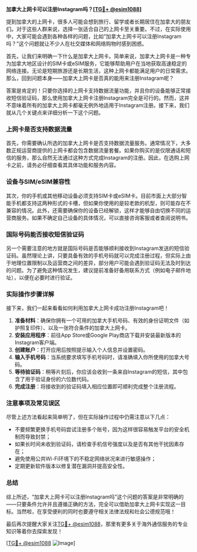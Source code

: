 **加拿大上网卡可以注册Instagram吗？[[TG💪+ @esim1088](https://t.me/s/esim1088)]**

提到加拿大的上网卡，很多人可能会想到旅行、留学或者长期居住在加拿大的朋友们。对于这些人群来说，选择一张适合自己的上网卡至关重要。不过，在实际使用中，大家可能会遇到各种各样的问题，比如“加拿大上网卡可以注册Instagram吗？”这个问题就让不少人在社交媒体和网络购物时感到困惑。

首先，让我们来明确一下什么是加拿大上网卡。简单来说，加拿大上网卡是一种专为加拿大地区设计的SIM卡或eSIM服务，它能够帮助用户在当地获取高速稳定的网络连接。无论是短期旅游还是长期生活，这种上网卡都能满足用户的日常需求。那么，回到问题本身——加拿大上网卡是否真的能用来注册Instagram呢？

答案是肯定的！只要你选择的上网卡支持数据流量功能，并且你的设备能够正常接收短信验证码，那么使用加拿大上网卡注册Instagram完全是可行的。然而，这并不意味着所有的加拿大上网卡都毫无例外地适用于Instagram注册。接下来，我们就从几个关键点来详细分析一下这个问题。

### 上网卡是否支持数据流量

首先，你需要确认所选的加拿大上网卡是否支持数据流量服务。通常情况下，大多数正规运营商提供的上网卡都会包含数据流量套餐。如果你购买的是仅限通话和短信的服务，那么自然无法通过这种方式完成Instagram的注册。因此，在选购上网卡之前，请务必仔细查看其具体功能和服务内容。

### 设备与SIM/eSIM兼容性

其次，你的手机或其他移动设备必须支持SIM卡或eSIM卡。目前市面上大部分智能手机都支持这两种形式的卡槽，但如果你使用的是较老款的机型，则可能存在不兼容的情况。此外，还需要确保你的设备已经解锁，这样才能够自由切换不同的运营商服务。如果不确定自己设备的具体情况，可以直接咨询客服或者查阅说明书。

### 国际号码能否接收短信验证码

另一个需要注意的地方就是国际号码是否能够顺利接收到Instagram发送的短信验证码。虽然理论上讲，只要具备有效的手机号码就可以完成注册过程，但实际上由于地理位置限制以及运营商之间的差异，部分用户可能会遇到验证码无法及时到达的问题。为了避免这种情况发生，建议提前准备好备用联系方式（例如电子邮件地址），以便在必要时进行验证。

### 实际操作步骤详解

接下来，我们一起来看看如何利用加拿大上网卡成功注册Instagram吧！

1. **准备材料**：确保你拥有一个可用的加拿大手机号码、有效的身份证明文件（如护照复印件）、以及一张符合条件的加拿大上网卡。
2. **安装应用程序**：前往App Store或Google Play商店下载并安装最新版本的Instagram客户端。
3. **创建账户**：打开应用后按照提示输入个人信息并设置密码。
4. **输入手机号码**：当系统要求填写手机号码时，请准确填入你所使用的加拿大号码。
5. **等待验证码**：稍等片刻后，你应该会收到一条来自Instagram的短信，其中包含了用于验证身份的六位数代码。
6. **完成注册**：将接收到的验证码填入相应位置即可顺利完成整个注册流程。

### 注意事项及常见误区

尽管上述方法看起来简单明了，但在实际操作过程中仍需注意以下几点：

- 不要频繁更换手机号码尝试注册多个账号，因为这样很容易触发平台的安全机制而导致封禁；
- 如果长时间未收到验证码，请检查手机信号强度以及是否有其他干扰因素存在；
- 避免使用公共Wi-Fi环境下的不稳定网络状况来进行敏感操作；
- 定期更新软件版本以修复潜在漏洞并提高安全性。

### 总结

综上所述，“加拿大上网卡可以注册Instagram吗”这个问题的答案是非常明确的——只要条件允许并且遵循正确的方法，完全可以借助加拿大上网卡实现这一目标。当然啦，在享受便利的同时也要遵守相关法律法规和社会公德规范哦！

最后再次提醒大家关注[TG💪+ @esim1088](https://t.me/s/esim1088)，那里有更多关于海外通信服务的专业知识等着你去探索发现！

[[TG💪+ @esim1088](https://t.me/s/esim1088) ![Image](https://i.postimg.cc/4NQfJmqS/Snipaste-2025-05-13-00-14-12.png)]